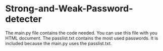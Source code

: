# Strong-and-Weak-Password-detecter
The main.py file contains the code needed. You can use this file with you HTML document.
The passlist.txt contains the most used passwords. It is included because the main.py uses the passlist.txt.
